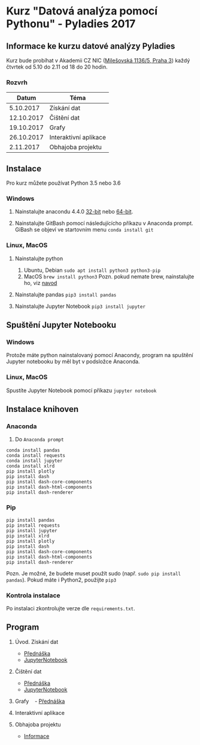 # Kurz "Datová analýza pomocí Pythonu" - Pyladies 2017


## Informace ke kurzu datové analýzy Pyladies

Kurz bude probíhat v Akademii CZ NIC ([Milešovská 1136/5, Praha 3](https://mapy.cz/s/22d5n)) každý čtvrtek od 5.10 do 2.11 od 18 do 20 hodin.

### Rozvrh
| Datum | Téma|
|-------|--------|
| 5.10.2017 | Získání dat |
| 12.10.2017 | Čištění dat |
| 19.10.2017 |	Grafy |
| 26.10.2017 |	Interaktivní aplikace |
| 2.11.2017 | Obhajoba projektu |

## Instalace

Pro kurz můžete používat Python 3.5 nebo 3.6

### Windows

1. Nainstalujte anacondu 4.4.0 [32-bit](https://repo.continuum.io/archive/Anaconda3-4.4.0-Windows-x86.exe) nebo [64-bit](https://repo.continuum.io/archive/Anaconda3-4.4.0-Windows-x86_64.exe).

1. Nainstalujte GitBash pomocí následujícícho příkazu v Anaconda prompt. GiBash se objeví ve startovním menu
`conda install git`

### Linux, MacOS

1. Nainstalujte python
    1. Ubuntu, Debian
    `sudo apt install python3 python3-pip`
    1. MacOS
    `brew install python3`
    Pozn. pokud nemate brew, nainstalujte ho, viz [navod](https://brew.sh/)
    

1. Nainstalujte pandas
`pip3 install pandas`

1. Nainstalujte Jupyter Notebook
`pip3 install jupyter`

## Spuštění Jupyter Notebooku

### Windows

Protože máte python nainstalovaný pomocí Anacondy, program na spuštění Jupyter notebooku by měl byt v podsložce Anaconda.

### Linux, MacOS

Spustíte Jupyter Notebook pomocí příkazu `jupyter notebook`

## Instalace knihoven

### Anaconda

1. Do `Anaconda prompt`

```
conda install pandas
conda install requests
conda install jupyter
conda install xlrd
pip install plotly
pip install dash
pip install dash-core-components
pip install dash-html-components
pip install dash-renderer
```

### Pip


```
pip install pandas
pip install requests
pip install jupyter
pip install xlrd
pip install plotly
pip install dash
pip install dash-core-components
pip install dash-html-components
pip install dash-renderer
```

Pozn. Je možné, že budete muset použít sudo (např. `sudo pip install pandas`). Pokud máte i Python2, použijte `pip3`

### Kontrola instalace

Po instalaci zkontrolujte verze dle `requirements.txt`.

## Program

1. Úvod. Získání dat 
    - [Přednáška](https://docs.google.com/presentation/d/1a4jWMLkExi0yS4-PvnwJhvME-9DvIOs3592phCzJuuY/edit?usp=sharing)
    - [JupyterNotebook](https://github.com/anastazie/pyladies_data/blob/master/1_pyladies_data.ipynb)

1. Čištění dat 
    - [Přednáška](https://docs.google.com/presentation/d/1Eqz0zh4jK2fFMU0O2GQ2ryoAqfv_J4wL2QBZHlaizOc/edit?usp=sharing)
    - [JupyterNotebook](https://github.com/anastazie/pyladies_data/blob/master/2_pyladies_data.ipynb)

1. Grafy 
    - [Přednáška](https://docs.google.com/presentation/d/162lNlIfFa91JXlxn49Idl7vSTv0U1yFi6nGJaTdb2CY/edit?usp=sharing)

1. Interaktivní aplikace 

1. Obhajoba projektu
    - [Informace](https://docs.google.com/presentation/d/1HLYrwprlPZuB2_e1Czo6WDplzqLF0k_ll-cN4p9vTOA/edit?usp=sharing)



